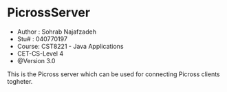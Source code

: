 # PicrossServer

* Author : Sohrab Najafzadeh
* Stu# : 040770197
* Course: CST8221 - Java Applications
* CET-CS-Level 4
* @Version 3.0


This is the Picross server which can be used for connecting Picross clients togheter.
